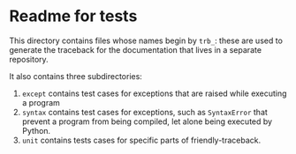 # Readme for tests

This directory contains files whose names begin by `trb_`: these are used
to generate the traceback for the documentation that lives in a separate
repository.

It also contains three subdirectories:

1. `except` contains test cases for exceptions that are raised while
   executing a program
2. `syntax` contains test cases for exceptions, such as `SyntaxError` that
   prevent a program from being compiled, let alone being executed by Python.
3. `unit` contains tests cases for specific parts of friendly-traceback.
